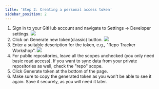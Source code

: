 ```yaml
---
title: 'Step 2: Creating a personal access token'
sidebar_position: 2
---
```


1. Sign in to your GitHub account and navigate to Settings -> Developer settings.
![](/img/workshop/personal-access-token.png)
1. Click on Generate new token(classic) button.
![](/img/workshop/generate-new.png)
1. Enter a suitable description for the token, e.g., "Repo Tracker Workshop".
![](/img/workshop/enter-desc.png)
1. For public repositories, leave all the scopes unchecked (you only need basic read access). If you want to sync data from your private repositories as well, check the "repo" scope.
2. Click Generate token at the bottom of the page.
3. Make sure to copy the generated token as you won't be able to see it again. Save it securely, as you will need it later.